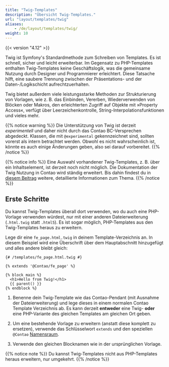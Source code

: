 ```yaml
---
title: "Twig-Templates"
description: "Übersicht Twig-Templates."
url: "layout/templates/twig"
aliases:
    - /de/layout/templates/twig/
weight: 10
---
```



{{< version "4.12" >}}

Twig ist Symfony's Standardmethode zum Schreiben von Templates. Es ist schnell, sicher und leicht erweiterbar. Im Gegensatz zu 
PHP-Templates enthalten Twig-Templates keine Geschäftslogik, was die gemeinsame Nutzung durch Designer und Programmierer erleichtert. 
Diese Tatsache hilft, eine saubere Trennung zwischen der Präsentations- und der Daten-/Logikschicht aufrechtzuerhalten.

Twig bietet außerdem viele leistungsstarke Methoden zur Strukturierung von Vorlagen, wie z. B. das Einbinden, Vererben, Wiederverwenden 
von Blöcken oder Makros, den erleichterten Zugriff auf Objekte mit »Property Access«, verfügt über Leerzeichenkontrolle, 
String-Interpolationsfunktionen und vieles mehr.

{{% notice warning %}}
Die Unterstützung von Twig ist derzeit *experimentell* und daher nicht durch das Contao BC-Versprechen abgedeckt. Klassen, die mit 
`@experimental` gekennzeichnet sind, sollten vorerst als intern betrachtet werden. Obwohl es nicht wahrscheinlich ist, könnte es auch 
einige Änderungen geben, also sei darauf vorbereitet.
{{% /notice %}}

{{% notice info %}}
Eine Auswahl vorhandener Twig-Templates, z. B. über ein Inhaltselement, ist derzeit noch nicht möglich. Die Dokumentation der Twig Nutzung in Contao wird ständig erweitert. Bis dahin findest du in [diesem Beitrag](https://docs.contao.org/dev/framework/templates/twig/) weitere, detaillierte Informationen zum Thema.
{{% /notice %}}


## Erste Schritte

Du kannst Twig-Templates überall dort verwenden, wo du auch eine PHP-Vorlage verwenden würdest, nur mit einer anderen Dateierweiterung 
(`.html.twig` statt `.html5`). Es ist sogar möglich, PHP-Templates aus den Twig-Templates heraus zu erweitern.

Lege dir eine `fe_page.html.twig` in deinem Template-Verzeichnis an. In diesem Beispiel wird eine Überschrift über dem Hauptabschnitt 
hinzugefügt und alles andere bleibt gleich:

```twig
{# /templates/fe_page.html.twig #}

{% extends '@Contao/fe_page' %}

{% block main %}
  <h1>Hello from Twig!</h1>
  {{ parent() }}
{% endblock %}
```

1. Benenne dein Twig-Template wie das Contao-Pendant (mit Ausnahme der Dateierweiterung) und lege dieses in einem normalen 
Contao Template Verzeichnis ab. Es kann derzeit **entweder** eine Twig- **oder** eine PHP-Variante des gleichen Templates am gleichen Ort geben.

2. Um eine bestehende Vorlage zu erweitern (anstatt diese komplett zu ersetzen), verwende das Schlüsselwort `extends` und den 
speziellen `@Contao` [Namensraum](https://docs.contao.org/dev/framework/templates/twig/#namespace-magic).

3. Verwende den gleichen Blocknamen wie in der ursprünglichen Vorlage.

{{% notice note %}}
Du kannst Twig-Templates nicht aus PHP-Templates heraus erweitern, nur umgekehrt.
{{% /notice %}}
